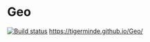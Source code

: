 # Geo
[![Build status](https://ci.appveyor.com/api/projects/status/866x5pu4s2dlk7eq?svg=true)](https://ci.appveyor.com/project/Tigerminde/geo)
https://tigerminde.github.io/Geo/
